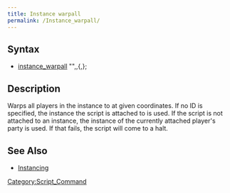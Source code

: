```yaml
---
title: Instance warpall
permalink: /Instance_warpall/
---
```


Syntax
------

-   [instance_warpall](/instance_warpall "wikilink") "<map name>",<x>,<y>{,<instance id>};

Description
-----------

Warps all players in the instance <instance id> to <map name> at given coordinates. If no ID is specified, the instance the script is attached to is used. If the script is not attached to an instance, the instance of the currently attached player's party is used. If that fails, the script will come to a halt.

See Also
--------

-   [Instancing](/Instancing "wikilink")

[Category:Script_Command](/Category:Script_Command "wikilink")